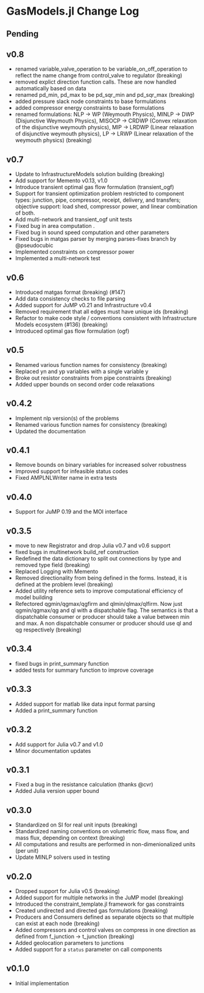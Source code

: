 # GasModels.jl Change Log

## Pending



## v0.8

- renamed variable_valve_operation to be variable_on_off_operation to reflect the name change from control_valve to regulator (breaking)
- removed explict direction function calls. These are now handled automatically based on data
- renamed pd_min, pd_max to be pd_sqr_min and pd_sqr_max (breaking)
- added pressure slack node constraints to base formulations
- added compressor energy constraints to base formulations
- renamed formulations: NLP -> WP (Weymouth Physics), MINLP -> DWP (Disjunctive Weymouth Physics), MISOCP -> CRDWP (Convex relaxation of the disjunctive weymouth physics), MIP -> LRDWP (Linear relaxation of disjunctive weymouth physics), LP -> LRWP (Linear relaxation of the weymouth physics) (breaking)

## v0.7

- Update to InfrastructureModels solution building (breaking)
- Add support for Memento v0.13, v1.0
- Introduce transient optimal gas flow formulation (transient_ogf)
- Support for transient optimization problem restricted to component types: junction, pipe, compressor, receipt, delivery, and transfers; objective support: load shed, compressor power, and linear combination of both.
- Add multi-network and transient_ogf unit tests
- Fixed bug in area computation .
- Fixed bug in sound speed computation and other parameters
- Fixed bugs in matgas parser by merging parses-fixes branch by @pseudocubic
- Implemented constraints on compressor power
- Implemented a multi-network test

## v0.6

- Introduced matgas format (breaking) (#147)
- Add data consistency checks to file parsing
- Added support for JuMP v0.21 and Infrastructure v0.4
- Removed requirement that all edges must have unique ids (breaking)
- Refactor to make code style / conventions consistent with Infrastructure Models ecosystem (#136) (breaking)
- Introduced optimal gas flow formulation (ogf)

## v0.5

- Renamed various function names for consistency (breaking)
- Replaced yn and yp variables with a single variable y
- Broke out resistor constraints from pipe constraints (breaking)
- Added upper bounds on second order code relaxations

## v0.4.2

- Implement nlp version(s) of the problems
- Renamed various function names for consistency (breaking)
- Updated the documentation

## v0.4.1

- Remove bounds on binary variables for increased solver robustness
- Improved support for infeasible status codes
- Fixed AMPLNLWriter name in extra tests

## v0.4.0

- Support for JuMP 0.19 and the MOI interface

## v0.3.5

- move to new Registrator and drop Julia v0.7 and v0.6 support
- fixed bugs in multinetwork build_ref construction
- Redefined the data dictionary to split out connections by type and removed type field (breaking)
- Replaced Logging with Memento
- Removed directionality from being defined in the forms. Instead, it is defined at the problem level (breaking)
- Added utility reference sets to improve computational efficiency of model building
- Refectored qgmin/qgmax/qgfirm and qlmin/qlmax/qlfirm. Now just qgmin/qgmax/qg and ql with a dispatchable flag. The semantics is that a dispatchable consumer or producer should take a value between min and max.  A non dispatchable consumer or producer should use ql and qg respectively (breaking)

## v0.3.4

- fixed bugs in print_summary function
- added tests for summary function to improve coverage

## v0.3.3

- Added support for matlab like data input format parsing
- Added a print_summary function

## v0.3.2

- Add support for Julia v0.7 and v1.0
- Minor documentation updates

## v0.3.1

- Fixed a bug in the resistance calculation (thanks @cvr)
- Added Julia version upper bound

## v0.3.0

- Standardized on SI for real unit inputs (breaking)
- Standardized naming conventions on volumetric flow, mass flow, and mass flux, depending on context (breaking)
- All computations and results are performed in non-dimenionalized units (per unit)
- Update MINLP solvers used in testing

## v0.2.0

- Dropped support for Julia v0.5 (breaking)
- Added support for multiple networks in the JuMP model (breaking)
- Introduced the constraint_template.jl framework for gas constraints
- Created undirected and directed gas formulations (breaking)
- Producers and Consumers defined as separate objects so that multiple can exist at each node (breaking)
- Added compressors and control valves on compress in one direction as defined from f_junction -> t_junction (breaking)
- Added geolocation parameters to junctions
- Added support for a `status` parameter on call components

## v0.1.0

- Initial implementation
